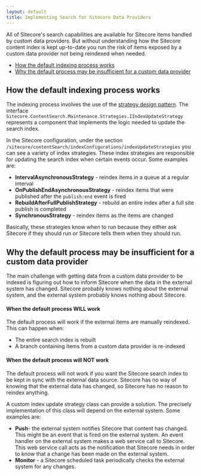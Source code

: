 ```yaml
---
layout: default
title: Implementing Search for Sitecore Data Providers
---
```

All of Sitecore's search capabilities are available for Sitecore items handled by custom data providers. But without understanding how the Sitecore content index is kept up-to-date you run the risk of items exposed by a custom data provider not being reindexed when needed.

* [How the default indexing process works](#default_indexing_process)
* [Why the default process may be insufficient for a custom data provider](#limitations)

## <a name="default_indexing_process">How the default indexing process works</a>

The indexing process involves the use of the [strategy design pattern](http://www.dofactory.com/net/strategy-design-pattern). The interface `Sitecore.ContentSearch.Maintenance.Strategies.IIndexUpdateStrategy` represents a component that implements the logic needed to update the search index.

In the Sitecore configuration, under the section `/sitecore/contentSearch/indexConfigurations/indexUpdateStrategies` you can see a variety of index strategies. These index strategies are responsible for updating the search index when certain events occur. Some examples are:

* **IntervalAsynchronousStrategy** - reindex items in a queue at a regular interval
* **OnPublishEndAsynchronousStrategy** - reindex items that were published after the `publish:end` event is fired      
* **RebuildAfterFullPublishStrategy** - rebuild an entire index after a full site publish is completed
* **SynchronousStrategy** - reindex items as the items are changed

Basically, these strategies know when to run because they either ask Sitecore if they should run or Sitecore tells them when they should run.

## <a name="limitations">Why the default process may be insufficient for a custom data provider</a>

The main challenge with getting data from a custom data provider to be indexed is figuring out how to inform Sitecore when the data in the external system has changed. Sitecore probably knows nothing about the external system, and the external system probably knows nothing about Sitecore. 

#### When the default process WILL work

The default process will work if the external items are manually reindexed. This can happen when:

* The entire search index is rebuilt
* A branch containing items from a custom data provider is re-indexed 

#### When the default process will NOT work

The default process will not work if you want the Sitecore search index to be kept in sync with the external data source. Sitecore has no way of knowing that the external data has changed, so Sitecore has no reason to reindex anything.

A custom index update strategy class can provide a solution. The precisely implementation of this class will depend on the external system. Some examples are:

* **Push**- the external system notifies Sitecore that content has changed. This might be an event that is fired on the external system. An event handler on the external system makes a web service call to Sitecore. This web service call acts as the notification that Sitecore needs in order to know that a change has been made on the external system. 
* **Monitor** - a Sitecore scheduled task periodically checks the external system for any changes. 

